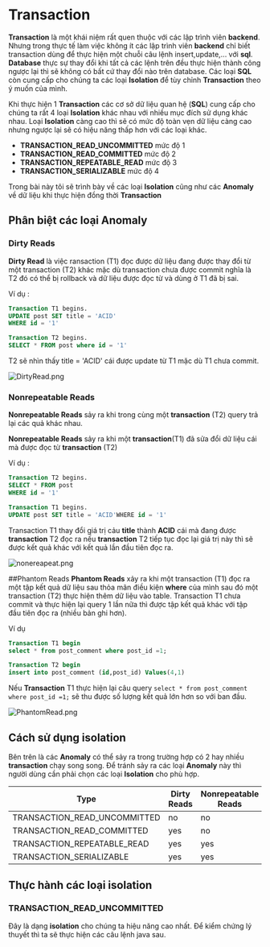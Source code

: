 # Transaction 
**Transaction** là một khái niệm rất quen thuộc với các lập trình viên **backend**. Nhưng trong thực tế làm
việc không ít các lập trình viên **backend** chỉ biết transaction dùng để thực hiện một chuỗi câu lệnh insert,update,...
với **sql**. **Database** thực sự thay đổi khi tất cả các lệnh trên đều thực hiện thành công ngược lại thì sẽ không 
có bất cứ thay đổi nào trên database. Các loại **SQL** còn cung cấp cho chúng ta các loại **Isolation** để tùy chỉnh
**Transaction** theo ý muốn của mình.

Khi thực hiện 1 **Transaction** các cơ sở dữ liệu quan hệ (**SQL**) cung cấp cho chúng ta rất 4 loại **Isolation** khác
nhau với nhiều mục đích sử dụng khác nhau. Loại **Isolation** càng cao thì sẽ có mức độ toàn vẹn dữ liệu càng cao nhưng ngược 
lại sẽ có hiệu năng thấp hơn với các loại khác.
- **TRANSACTION_READ_UNCOMMITTED** mức độ 1
- **TRANSACTION_READ_COMMITTED** mức độ 2
- **TRANSACTION_REPEATABLE_READ** mức độ 3
- **TRANSACTION_SERIALIZABLE** mức độ 4

Trong bài này tôi sẽ trình bày về các loại **Isolation** cũng như các **Anomaly** về dữ liệu khi thực hiện đồng thời **Transaction**

## Phân biệt các loại Anomaly
### Dirty Reads 
**Dirty Read** là việc ransaction (T1) đọc được dữ liệu đang được thay đổi từ một transaction (T2) khác 
mặc dù transaction chưa được commit nghĩa là T2 đó có thể bị rollback và dữ liệu được đọc từ và dùng ở T1 đã bị sai.

Ví dụ : 

```sql
Transaction T1 begins.
UPDATE post SET title = 'ACID'
WHERE id = '1'

Transaction T2 begins.
SELECT * FROM post where id = '1'
```

T2 sẽ nhìn thấy title = 'ACID' cái được update từ T1 mặc dù T1 chưa commit.


![DirtyRead.png](https://cdn.hashnode.com/res/hashnode/image/upload/v1637380642990/cftruGVs90.png)

### Nonrepeatable Reads
**Nonrepeatable Reads** sảy ra khi trong cùng một **transaction** (T2) query trả lại các quả khác nhau.

**Nonrepeatable Reads** sảy ra khi một **transaction**(T1) đã sửa đổi dữ liệu cái mà được đọc từ **transaction** (T2)

Ví dụ :
```sql
Transaction T2 begins.
SELECT * FROM post
WHERE id = '1' 

Transaction T1 begins.
UPDATE post SET title = 'ACID'WHERE id = '1' 


```
Transaction T1 thay đổi giá trị cảu **title** thành **ACID** cái mà đang được **transaction** T2 đọc ra
nếu **transaction** T2 tiếp tục đọc lại giá trị này thì sẽ được kết quả khác với kết quả lần đầu tiên đọc ra.


![nonereapeat.png](https://cdn.hashnode.com/res/hashnode/image/upload/v1637380668581/yvVIJgrkx.png)

##Phantom Reads
**Phantom Reads** xảy ra khi một transaction (T1) đọc ra một tập kết quả dữ liệu sau thỏa mãn điều kiện **where** của mình sau đó một transaction (T2) thực hiện thêm dữ liệu vào table. Transaction T1 chưa commit và thực hiện lại query 1 lần nữa thì được tập kết quả khác với tập đầu tiên đọc ra (nhiều bản ghi hơn).


Ví dụ
```sql
Transaction T1 begin
select * from post_comment where post_id =1;

Transaction T2 begin
insert into post_comment (id,post_id) Values(4,1)

```
Nếu **Transaction** T1 thực hiện lại câu query `select * from post_comment where post_id =1;` sẽ thu được số lượng kết quả lớn hơn so với ban đầu.


![PhantomRead.png](https://cdn.hashnode.com/res/hashnode/image/upload/v1637381029323/MXSieKNYC.png)


## Cách sử dụng isolation
Bên trên là các **Anomaly** có thể sảy ra trong trường hợp có 2 hay nhiều **transaction** chạy song song. Để tránh sảy ra các loại **Anomaly** này thì người dùng cần phải chọn các loại **Isolation** cho phù hợp.

| Type                         | Dirty Reads | Nonrepeatable Reads | Phantom Reads |
| ----                         | ----        | ----                | ---           |
| TRANSACTION_READ_UNCOMMITTED | no          | no                  | no            |
| TRANSACTION_READ_COMMITTED   | yes         | no                  | no            |
| TRANSACTION_REPEATABLE_READ  | yes         | yes                 | no            |
| TRANSACTION_SERIALIZABLE     | yes         | yes                 | yes           |

## Thực hành các loại isolation

### TRANSACTION_READ_UNCOMMITTED 
Đây là dạng **isolation** cho chúng ta hiệu năng cao nhất. Để kiểm chứng lý thuyết thì ta sẽ
thực hiện các câu lệnh java sau.




